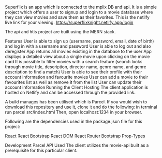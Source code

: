 Superflix is an app which is connected to the mplix DB and api.
It is a simple project which offers a user to signup and login to a movie database where they can view movies and save them as their favorites.
This is the netlify live link for your viewing. 
https://superflixknight.netlify.app/login

The api and htis project are built using the MERN stack.

Features
User is able to sign up (username, password, email, date of birth) and log in with a username and password
User is able to log out and also deregister
App returns all movies existing in the database to the user
App displays a detailed view about a single movie upon clicking on the movie card
It is possible to filter movies with a search feature (search looks through movie title, description, director name, genre name, and genre description to find a match)
User is able to see their profile with their account information and favourite movies
User can add a movie to their favourites list as well as remove it from the list
User can update their account information
Running the Client
Hosting
The client application is hosted on Netlify and can be accessed through the provided link.

A build manages has been utilised which is Parcel.
If you would wish to download this repositery and use it, clone it and do the following:
in terminal run parcel src/index.html
Then, open localhost:1234 in your browser.

Following are the dependencies used in the package.json file for this project:

React
React Bootstrap
React DOM
React Router
Bootstrap
Prop-Types

Development
Parcel
API Used
The client utilizes the movie-api built as a prerequisite for this particular client.

